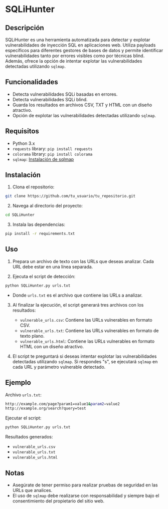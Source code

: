 # SQLiHunter

## Descripción

SQLiHunter es una herramienta automatizada para detectar y explotar vulnerabilidades de inyección SQL en aplicaciones web. Utiliza payloads específicos para diferentes gestores de bases de datos y permite identificar vulnerabilidades tanto por errores visibles como por técnicas blind. Además, ofrece la opción de intentar explotar las vulnerabilidades detectadas utilizando `sqlmap`.

## Funcionalidades

- Detecta vulnerabilidades SQLi basadas en errores.
- Detecta vulnerabilidades SQLi blind.
- Guarda los resultados en archivos CSV, TXT y HTML con un diseño atractivo.
- Opción de explotar las vulnerabilidades detectadas utilizando `sqlmap`.

## Requisitos

- Python 3.x
- `requests` library: `pip install requests`
- `colorama` library: `pip install colorama`
- `sqlmap`: [Instalación de sqlmap](https://github.com/sqlmapproject/sqlmap)

## Instalación

1. Clona el repositorio:
```bash
git clone https://github.com/tu_usuario/tu_repositorio.git
```

2. Navega al directorio del proyecto:
```bash
cd SQLiHunter
```

3. Instala las dependencias:
```bash
pip install -r requirements.txt
```

## Uso

1. Prepara un archivo de texto con las URLs que deseas analizar. Cada URL debe estar en una línea separada.
  
2. Ejecuta el script de detección:
```bash
python SQLiHunter.py urls.txt
```

- Donde `urls.txt` es el archivo que contiene las URLs a analizar.

3. Al finalizar la ejecución, el script generará tres archivos con los resultados:
    
    - `vulnerable_urls.csv`: Contiene las URLs vulnerables en formato CSV.
    - `vulnerable_urls.txt`: Contiene las URLs vulnerables en formato de texto plano.
    - `vulnerable_urls.html`: Contiene las URLs vulnerables en formato HTML con un diseño atractivo.
4. El script te preguntará si deseas intentar explotar las vulnerabilidades detectadas utilizando `sqlmap`. Si respondes "s", se ejecutará `sqlmap` en cada URL y parámetro vulnerable detectado.

## Ejemplo

Archivo `urls.txt`:
```bash
http://example.com/page?param1=value1&param2=value2
http://example.org/search?query=test
```

Ejecutar el script:
```bash
python SQLiHunter.py urls.txt
```

Resultados generados:
- `vulnerable_urls.csv`
- `vulnerable_urls.txt`
- `vulnerable_urls.html`

## Notas

- Asegúrate de tener permiso para realizar pruebas de seguridad en las URLs que analices.
- El uso de `sqlmap` debe realizarse con responsabilidad y siempre bajo el consentimiento del propietario del sitio web.

